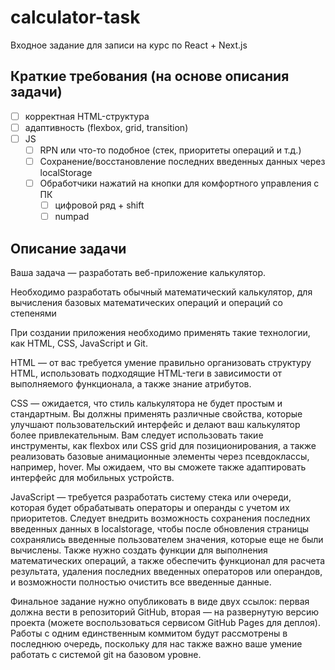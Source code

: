 # calculator-task
Входное задание для записи на курс по React + Next.js

## Краткие требования (на основе описания задачи)

- [ ] корректная HTML-структура
- [ ] адаптивность (flexbox, grid, transition)
- [ ] JS
  - [ ] RPN или что-то подобное (стек, приоритеты операций и т.д.)
  - [ ] Сохранение/восстановление последних введенных данных через localStorage
  - [ ] Обработчики нажатий на кнопки для комфортного управления с ПК
    - [ ] цифровой ряд + shift
    - [ ] numpad

## Описание задачи

Ваша задача — разработать веб-приложение калькулятор.

Необходимо разработать обычный математический калькулятор, для вычисления базовых математических операций и операций со степенями

При создании приложения необходимо применять такие технологии, как HTML, CSS, JavaScript и Git.

HTML — от вас требуется умение правильно организовать структуру HTML, использовать подходящие HTML-теги в зависимости от выполняемого функционала, а также знание атрибутов.

CSS — ожидается, что стиль калькулятора не будет простым и стандартным. Вы должны применять различные свойства, которые улучшают пользовательский интерфейс и делают ваш калькулятор более привлекательным. Вам следует использовать такие инструменты, как flexbox или CSS grid для позиционирования, а также реализовать базовые анимационные элементы через псевдоклассы, например, hover. Мы ожидаем, что вы сможете также адаптировать интерфейс для мобильных устройств.

JavaScript — требуется разработать систему стека или очереди, которая будет обрабатывать операторы и операнды с учетом их приоритетов. Следует внедрить возможность сохранения последних введенных данных в localstorage, чтобы после обновления страницы сохранялись введенные пользователем значения, которые еще не были вычислены. Также нужно создать функции для выполнения математических операций, а также обеспечить функционал для расчета результата, удаления последних введенных операторов или операндов, и возможности полностью очистить все введенные данные.

Финальное задание нужно опубликовать в виде двух ссылок: первая должна вести в репозиторий GitHub, вторая — на развернутую версию проекта (можете воспользоваться сервисом GitHub Pages для деплоя). Работы с одним единственным коммитом будут рассмотрены в последнюю очередь, поскольку для нас также важно ваше умение работать с системой git на базовом уровне.